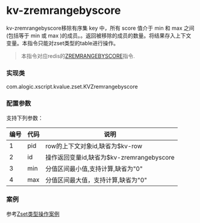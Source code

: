 kv-zremrangebyscore
======

kv-zremrangebyscore移除有序集 key 中，所有 score 值介于 min 和 max 之间(包括等于 min 或 max )的成员。。返回被移除的成员的数量。将结果存入上下文变量。本指令只能对zset类型的table进行操作。

> 本指令对应redis的[ZREMRANGEBYSCORE](http://redis.io/commands/zremrangebyscore)指令.

### 实现类

com.alogic.xscript.kvalue.zset.KVZremrangebyscore

### 配置参数

支持下列参数：

| 编号 | 代码 | 说明 |
| ---- | ---- | ---- |
| 1 | pid | row的上下文对象id,缺省为$kv-row |
| 2 | id | 操作返回变量id,缺省为$kv-zremrangebyscore |
| 3 | min | 分值区间最小值,支持计算,缺省为"0" |
| 4 | max | 分值区间最大值，支持计算,缺省为"0"|


### 案例

参考[Zset类型操作案例](case.zset.md)


